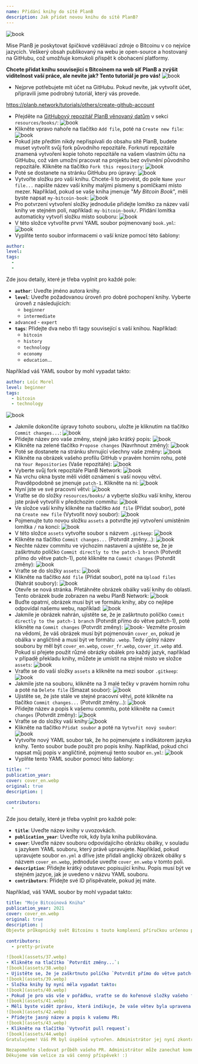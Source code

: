 ```yaml
---
name: Přidání knihy do sítě PlanB
description: Jak přidat novou knihu do sítě PlanB?
---
```

![book](assets/cover.webp)

Mise PlanB je poskytovat špičkové vzdělávací zdroje o Bitcoinu v co nejvíce jazycích. Veškerý obsah publikovaný na webu je open-source a hostovaný na GitHubu, což umožňuje komukoli přispět k obohacení platformy.

**Chcete přidat knihu související s Bitcoinem na web síť PlanB a zvýšit viditelnost vaší práce, ale nevíte jak? Tento tutoriál je pro vás!**
![book](assets/01.webp)
- Nejprve potřebujete mít účet na GitHubu. Pokud nevíte, jak vytvořit účet, připravili jsme podrobný tutoriál, který vás provede.

https://planb.network/tutorials/others/create-github-account


- Přejděte na [GitHubový repozitář PlanB věnovaný datům](https://github.com/PlanB-Network/bitcoin-educational-content/tree/dev/resources/books) v sekci `resources/books/`:
![book](assets/02.webp)
- Klikněte vpravo nahoře na tlačítko `Add file`, poté na `Create new file`:
![book](assets/03.webp)
- Pokud jste předtím nikdy nepřispívali do obsahu sítě PlanB, budete muset vytvořit svůj fork původního repozitáře. Forknutí repozitáře znamená vytvoření kopie tohoto repozitáře na vašem vlastním účtu na GitHubu, což vám umožní pracovat na projektu bez ovlivnění původního repozitáře. Klikněte na tlačítko `Fork this repository`:
![book](assets/04.webp)
- Poté se dostanete na stránku GitHubu pro úpravy:
![book](assets/05.webp)
- Vytvořte složku pro vaši knihu. Chcete-li to provést, do pole `Name your file...` napište název vaší knihy malými písmeny s pomlčkami místo mezer. Například, pokud se vaše kniha jmenuje "*My Bitcoin Book*", měli byste napsat `my-bitcoin-book`:
![book](assets/06.webp)
- Pro potvrzení vytvoření složky jednoduše přidejte lomítko za název vaší knihy ve stejném poli, například: `my-bitcoin-book/`. Přidání lomítka automaticky vytvoří složku místo souboru:
![book](assets/07.webp)
- V této složce vytvoříte první YAML soubor pojmenovaný `book.yml`:
![book](assets/08.webp)
- Vyplňte tento soubor informacemi o vaší knize pomocí této šablony:

```yaml
author: 
level: 
tags:
  - 
  - 
```

Zde jsou detaily, které je třeba vyplnit pro každé pole:
- **`author`**: Uveďte jméno autora knihy.
- **`level`**: Uveďte požadovanou úroveň pro dobré pochopení knihy. Vyberte úroveň z následujících:
	- `beginner`
	- `intermediate`
- `advanced` - `expert`
- **`tags`**: Přidejte dva nebo tři tagy související s vaší knihou. Například:
    - `bitcoin`
    - `history`
    - `technology`
    - `economy`
    - `education`...

Například váš YAML soubor by mohl vypadat takto:

```yaml
author: Loïc Morel
level: beginner
tags:
  - bitcoin
  - technology
```

![book](assets/09.webp)
- Jakmile dokončíte úpravy tohoto souboru, uložte je kliknutím na tlačítko `Commit changes...`:
![book](assets/10.webp)
- Přidejte název pro vaše změny, stejně jako krátký popis: ![book](assets/11.webp)
- Klikněte na zelené tlačítko `Propose changes` (Navrhnout změny): ![book](assets/12.webp)
- Poté se dostanete na stránku shrnující všechny vaše změny: ![book](assets/13.webp)
- Klikněte na obrázek vašeho profilu GitHub v pravém horním rohu, poté na `Your Repositories` (Vaše repozitáře): ![book](assets/14.webp)
- Vyberte svůj fork repozitáře PlanB Network: ![book](assets/15.webp)
- Na vrchu okna byste měli vidět oznámení s vaší novou větví. Pravděpodobně se jmenuje `patch-1`. Klikněte na ni: ![book](assets/16.webp)
- Nyní jste ve své pracovní větvi: ![book](assets/17.webp)
- Vraťte se do složky `resources/books/` a vyberte složku vaší knihy, kterou jste právě vytvořili v předchozím commitu: ![book](assets/18.webp)
- Ve složce vaší knihy klikněte na tlačítko `Add file` (Přidat soubor), poté na `Create new file` (Vytvořit nový soubor): ![book](assets/19.webp)
- Pojmenujte tuto novou složku `assets` a potvrďte její vytvoření umístěním lomítka `/` na konci: ![book](assets/20.webp)
- V této složce `assets` vytvořte soubor s názvem `.gitkeep`: ![book](assets/21.webp)
- Klikněte na tlačítko `Commit changes...` (Potvrdit změny...): ![book](assets/22.webp)
- Nechte název commitu ve výchozím nastavení a ujistěte se, že je zaškrtnuto políčko `Commit directly to the patch-1 branch` (Potvrdit přímo do větve patch-1), poté klikněte na `Commit changes` (Potvrdit změny): ![book](assets/23.webp)
- Vraťte se do složky `assets`: ![book](assets/24.webp)
- Klikněte na tlačítko `Add file` (Přidat soubor), poté na `Upload files` (Nahrát soubory): ![book](assets/25.webp)
- Otevře se nová stránka. Přetáhněte obrázek obálky vaší knihy do oblasti. Tento obrázek bude zobrazen na webu PlanB Network: ![book](assets/26.webp)
- Buďte opatrní, obrázek musí být ve formátu knihy, aby co nejlépe odpovídal našemu webu, například: ![book](assets/27.webp)
- Jakmile je obrázek nahrán, ujistěte se, že je zaškrtnuto políčko `Commit directly to the patch-1 branch` (Potvrdit přímo do větve patch-1), poté klikněte na `Commit changes` (Potvrdit změny): ![book](assets/28.webp)- Vezměte prosím na vědomí, že váš obrázek musí být pojmenován `cover_en`, pokud je obálka v angličtině a musí být ve formátu `.webp`. Tedy úplný název souboru by měl být `cover_en.webp`, `cover_fr.webp`, `cover_it.webp` atd. Pokud si přejete použít různé obrázky obálek pro každý jazyk, například v případě překladu knihy, můžete je umístit na stejné místo ve složce `assets`: ![book](assets/29.webp)
- Vraťte se do vaší složky `assets` a klikněte na mezi soubor `.gitkeep`: ![book](assets/30.webp)
- Jakmile jste na souboru, klikněte na 3 malé tečky v pravém horním rohu a poté na `Delete file` (Smazat soubor): ![book](assets/31.webp)
- Ujistěte se, že jste stále ve stejné pracovní větvi, poté klikněte na tlačítko `Commit changes...` (Potvrdit změny...): ![book](assets/32.webp)
- Přidejte název a popis k vašemu commitu, poté klikněte na `Commit changes` (Potvrdit změny): ![book](assets/33.webp)
- Vraťte se do složky vaší knihy:![book](assets/34.webp)
- Klikněte na tlačítko `Přidat soubor` a poté na `Vytvořit nový soubor`:
![book](assets/35.webp)
- Vytvořte nový YAML soubor tak, že ho pojmenujete s indikátorem jazyka knihy. Tento soubor bude použit pro popis knihy. Například, pokud chci napsat můj popis v angličtině, pojmenuji tento soubor `en.yml`:
![book](assets/36.webp)
- Vyplňte tento YAML soubor pomocí této šablony:
```yaml
title: ""
publication_year: 
cover: cover_en.webp
original: true
description: |

contributors:
  - 
```

Zde jsou detaily, které je třeba vyplnit pro každé pole:
- **`title`**: Uveďte název knihy v uvozovkách.
- **`publication_year`**: Uveďte rok, kdy byla kniha publikována.
- **`cover`**: Uveďte název souboru odpovídajícího obrázku obálky, v souladu s jazykem YAML souboru, který právě upravujete. Například, pokud upravujete soubor `en.yml` a dříve jste přidali anglický obrázek obálky s názvem `cover_en.webp`, jednoduše uveďte `cover_en.webp` v tomto poli.
- **`description`**: Přidejte krátký odstavec popisující knihu. Popis musí být ve stejném jazyce, jak je uvedeno v názvu YAML souboru.
- **`contributors`**: Přidejte své ID přispěvatele, pokud jej máte.

Například, váš YAML soubor by mohl vypadat takto:

```yaml
title: "Moje Bitcoinová Kniha"
publication_year: 2021
cover: cover_en.webp
original: true
description: |
Objevte průkopnický svět Bitcoinu s touto komplexní příručkou určenou pro začátečníky. Moje Bitcoinová Kniha odhaluje složitosti Bitcoinu, poskytuje jasný a stručný úvod do toho, jak protokol funguje. Od jeho revoluční technologie po jeho potenciální dopad na globální ekonomiku, tato kniha nabízí cenné vhledy a praktické znalosti. Ideální pro ty, kteří jsou noví v Bitcoinu, pokrývá základy, tipy pro zabezpečení a budoucnost digitálních financí. Ponořte se do budoucnosti peněz a posilněte se vědomostmi, abyste mohli sebevědomě navigovat digitálním věkem.

contributors:
  - pretty-private

![book](assets/37.webp)
- Klikněte na tlačítko `Potvrdit změny...`:
![book](assets/38.webp)
- Ujistěte se, že je zaškrtnuto políčko `Potvrdit přímo do větve patch-1`, přidejte název, a poté klikněte na `Potvrdit změny`:
![book](assets/39.webp)
- Složka knihy by nyní měla vypadat takto:
![book](assets/40.webp)
- Pokud je pro vás vše v pořádku, vraťte se do kořenové složky vašeho forku:
![book](assets/41.webp)
- Měli byste vidět zprávu, která indikuje, že vaše větev byla upravena. Klikněte na tlačítko `Porovnat & vytvořit pull request`:
![book](assets/42.webp)
- Přidejte jasný název a popis k vašemu PR:
![book](assets/43.webp)
- Klikněte na tlačítko `Vytvořit pull request`:
![book](assets/44.webp)
Gratulujeme! Váš PR byl úspěšně vytvořen. Administrátor jej nyní zkontroluje a pokud je vše v pořádku, sloučí ho do hlavního repozitáře PlanB Network. Vaši knihu byste měli na webu vidět o několik dní později.

Nezapomeňte sledovat průběh vašeho PR. Administrátor může zanechat komentář s žádostí o dodatečné informace. Dokud váš PR není ověřen, můžete jej zobrazit na záložce `Pull requests` na GitHub repozitáři PlanB Network.
Děkujeme vám velice za váš cenný příspěvek! :)
